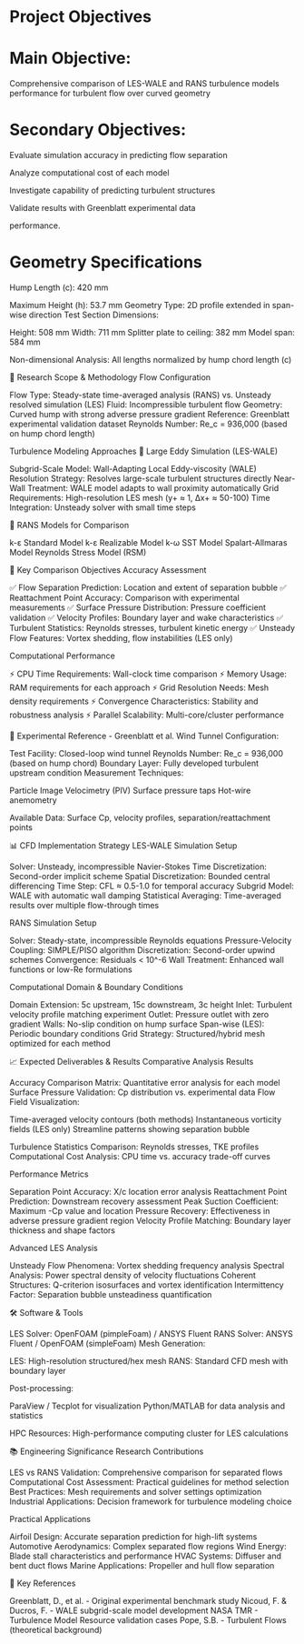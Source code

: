 # Project Objectives
#  Main Objective:
Comprehensive comparison of LES-WALE and RANS turbulence models performance for turbulent flow over curved geometry

#  Secondary Objectives:

Evaluate simulation accuracy in predicting flow separation


Analyze computational cost of each model


Investigate capability of predicting turbulent structures


Validate results with Greenblatt experimental data

performance.
   # Geometry Specifications

Hump Length (c): 420 mm

Maximum Height (h): 53.7 mm
Geometry Type: 2D profile extended in span-wise direction
Test Section Dimensions:

Height: 508 mm
Width: 711 mm
Splitter plate to ceiling: 382 mm
Model span: 584 mm


Non-dimensional Analysis: All lengths normalized by hump chord length (c)

🔬 Research Scope & Methodology
Flow Configuration

Flow Type: Steady-state time-averaged analysis (RANS) vs. Unsteady resolved simulation (LES)
Fluid: Incompressible turbulent flow
Geometry: Curved hump with strong adverse pressure gradient
Reference: Greenblatt experimental validation dataset
Reynolds Number: Re_c = 936,000 (based on hump chord length)

Turbulence Modeling Approaches
🌊 Large Eddy Simulation (LES-WALE)

Subgrid-Scale Model: Wall-Adapting Local Eddy-viscosity (WALE)
Resolution Strategy: Resolves large-scale turbulent structures directly
Near-Wall Treatment: WALE model adapts to wall proximity automatically
Grid Requirements: High-resolution LES mesh (y+ ≈ 1, Δx+ ≈ 50-100)
Time Integration: Unsteady solver with small time steps

🔄 RANS Models for Comparison

k-ε Standard Model
k-ε Realizable Model
k-ω SST Model
Spalart-Allmaras Model
Reynolds Stress Model (RSM)

🎯 Key Comparison Objectives
Accuracy Assessment

✅ Flow Separation Prediction: Location and extent of separation bubble
✅ Reattachment Point Accuracy: Comparison with experimental measurements
✅ Surface Pressure Distribution: Pressure coefficient validation
✅ Velocity Profiles: Boundary layer and wake characteristics
✅ Turbulent Statistics: Reynolds stresses, turbulent kinetic energy
✅ Unsteady Flow Features: Vortex shedding, flow instabilities (LES only)

Computational Performance

⚡ CPU Time Requirements: Wall-clock time comparison
⚡ Memory Usage: RAM requirements for each approach
⚡ Grid Resolution Needs: Mesh density requirements
⚡ Convergence Characteristics: Stability and robustness analysis
⚡ Parallel Scalability: Multi-core/cluster performance

🔬 Experimental Reference - Greenblatt et al.
Wind Tunnel Configuration:

Test Facility: Closed-loop wind tunnel
Reynolds Number: Re_c = 936,000 (based on hump chord)
Boundary Layer: Fully developed turbulent upstream condition
Measurement Techniques:

Particle Image Velocimetry (PIV)
Surface pressure taps
Hot-wire anemometry


Available Data: Surface Cp, velocity profiles, separation/reattachment points

📊 CFD Implementation Strategy
LES-WALE Simulation Setup

Solver: Unsteady, incompressible Navier-Stokes
Time Discretization: Second-order implicit scheme
Spatial Discretization: Bounded central differencing
Time Step: CFL ≈ 0.5-1.0 for temporal accuracy
Subgrid Model: WALE with automatic wall damping
Statistical Averaging: Time-averaged results over multiple flow-through times

RANS Simulation Setup

Solver: Steady-state, incompressible Reynolds equations
Pressure-Velocity Coupling: SIMPLE/PISO algorithm
Discretization: Second-order upwind schemes
Convergence: Residuals < 10^-6
Wall Treatment: Enhanced wall functions or low-Re formulations

Computational Domain & Boundary Conditions

Domain Extension: 5c upstream, 15c downstream, 3c height
Inlet: Turbulent velocity profile matching experiment
Outlet: Pressure outlet with zero gradient
Walls: No-slip condition on hump surface
Span-wise (LES): Periodic boundary conditions
Grid Strategy: Structured/hybrid mesh optimized for each method

📈 Expected Deliverables & Results
Comparative Analysis Results

Accuracy Comparison Matrix: Quantitative error analysis for each model
Surface Pressure Validation: Cp distribution vs. experimental data
Flow Field Visualization:

Time-averaged velocity contours (both methods)
Instantaneous vorticity fields (LES only)
Streamline patterns showing separation bubble


Turbulence Statistics Comparison: Reynolds stresses, TKE profiles
Computational Cost Analysis: CPU time vs. accuracy trade-off curves

Performance Metrics

Separation Point Accuracy: X/c location error analysis
Reattachment Point Prediction: Downstream recovery assessment
Peak Suction Coefficient: Maximum -Cp value and location
Pressure Recovery: Effectiveness in adverse pressure gradient region
Velocity Profile Matching: Boundary layer thickness and shape factors

Advanced LES Analysis

Unsteady Flow Phenomena: Vortex shedding frequency analysis
Spectral Analysis: Power spectral density of velocity fluctuations
Coherent Structures: Q-criterion isosurfaces and vortex identification
Intermittency Factor: Separation bubble unsteadiness quantification

🛠️ Software & Tools

LES Solver: OpenFOAM (pimpleFoam) / ANSYS Fluent
RANS Solver: ANSYS Fluent / OpenFOAM (simpleFoam)
Mesh Generation:

LES: High-resolution structured/hex mesh
RANS: Standard CFD mesh with boundary layer


Post-processing:

ParaView / Tecplot for visualization
Python/MATLAB for data analysis and statistics


HPC Resources: High-performance computing cluster for LES calculations

📚 Engineering Significance
Research Contributions

LES vs RANS Validation: Comprehensive comparison for separated flows
Computational Cost Assessment: Practical guidelines for method selection
Best Practices: Mesh requirements and solver settings optimization
Industrial Applications: Decision framework for turbulence modeling choice

Practical Applications

Airfoil Design: Accurate separation prediction for high-lift systems
Automotive Aerodynamics: Complex separated flow regions
Wind Energy: Blade stall characteristics and performance
HVAC Systems: Diffuser and bent duct flows
Marine Applications: Propeller and hull flow separation

📖 Key References

Greenblatt, D., et al. - Original experimental benchmark study
Nicoud, F. & Ducros, F. - WALE subgrid-scale model development
NASA TMR - Turbulence Model Resource validation cases
Pope, S.B. - Turbulent Flows (theoretical background)
